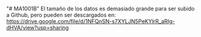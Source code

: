 "# MA1001B" 
El tamaño de los datos es demasiado grande para ser subido a Github, pero pueden ser descargados en:
https://drive.google.com/file/d/1NFQnSN-s7XYLJN5PeKYlrR_aRIg-dHVA/view?usp=sharing
